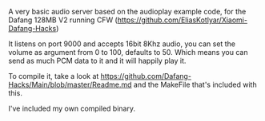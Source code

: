 A very basic audio server based on the audioplay example code, for the Dafang 128MB V2 running CFW (https://github.com/EliasKotlyar/Xiaomi-Dafang-Hacks)

It listens on port 9000 and accepts 16bit 8Khz audio, you can set the volume as argument from 0 to 100, defaults to 50. Which means you can send as much PCM data to it and it will happily play it.

To compile it, take a look at https://github.com/Dafang-Hacks/Main/blob/master/Readme.md
and the MakeFile that's included with this.


I've included my own compiled binary.

